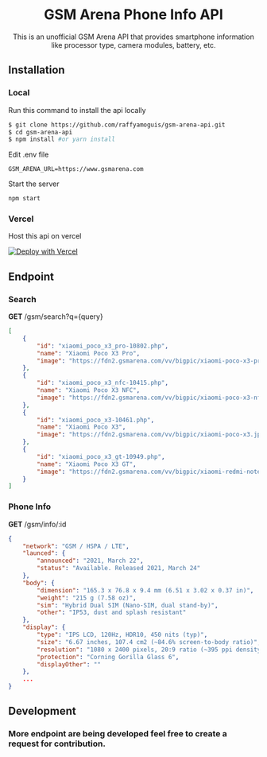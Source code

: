 <h1 align="center">
GSM Arena Phone Info API
</h1>
<p align="center">
This is an unofficial GSM Arena API that provides smartphone information like processor type, camera modules, battery, etc.
</p>

## Installation
### Local

Run this command to install the api locally

```sh
$ git clone https://github.com/raffyamoguis/gsm-arena-api.git
$ cd gsm-arena-api
$ npm install #or yarn install
```

Edit .env file
```env
GSM_ARENA_URL=https://www.gsmarena.com
```

Start the server
```sh
npm start
```

### Vercel
Host this api on vercel

[![Deploy with Vercel](https://vercel.com/button)](https://vercel.com/new/clone?repository-url=https%3A%2F%2Fgithub.com%2Fraffyamoguis%2Fgsm-arena-api)

## Endpoint

### Search 
**GET** /gsm/search?q={query}
```json
[
    {
        "id": "xiaomi_poco_x3_pro-10802.php",
        "name": "Xiaomi Poco X3 Pro",
        "image": "https://fdn2.gsmarena.com/vv/bigpic/xiaomi-poco-x3-pro-.jpg"
    },
    {
        "id": "xiaomi_poco_x3_nfc-10415.php",
        "name": "Xiaomi Poco X3 NFC",
        "image": "https://fdn2.gsmarena.com/vv/bigpic/xiaomi-poco-x3-nfc.jpg"
    },
    {
        "id": "xiaomi_poco_x3-10461.php",
        "name": "Xiaomi Poco X3",
        "image": "https://fdn2.gsmarena.com/vv/bigpic/xiaomi-poco-x3.jpg"
    },
    {
        "id": "xiaomi_poco_x3_gt-10949.php",
        "name": "Xiaomi Poco X3 GT",
        "image": "https://fdn2.gsmarena.com/vv/bigpic/xiaomi-redmi-note-10-pro-china-new.jpg"
    }
]
```

### Phone Info
**GET** /gsm/info/:id
```json
{
    "network": "GSM / HSPA / LTE",
    "launced": {
        "announced": "2021, March 22",
        "status": "Available. Released 2021, March 24"
    },
    "body": {
        "dimension": "165.3 x 76.8 x 9.4 mm (6.51 x 3.02 x 0.37 in)",
        "weight": "215 g (7.58 oz)",
        "sim": "Hybrid Dual SIM (Nano-SIM, dual stand-by)",
        "other": "IP53, dust and splash resistant"
    },
    "display": {
        "type": "IPS LCD, 120Hz, HDR10, 450 nits (typ)",
        "size": "6.67 inches, 107.4 cm2 (~84.6% screen-to-body ratio)",
        "resolution": "1080 x 2400 pixels, 20:9 ratio (~395 ppi density)",
        "protection": "Corning Gorilla Glass 6",
        "displayOther": ""
    },
    ...
}
```

## Development

### More endpoint are being developed feel free to create a request for contribution.
